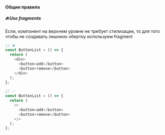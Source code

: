 #### Общие правила

##### 🔥 Use fragments
Если, компонент на верхнем уровне не требует стилизации, то для того чтобы не создавать лишнюю обертку используем fragment  
```ts copy showLineNumbers {4,7,14,17}
// ❌ 
const ButtonList = () => {
  return (
    <div>
      <button>add</button>
      <button>remove</button>
    </div>
  );
};

// ✅
const ButtonList = () => {
  return (
	<>
	  <button>add</button>
	  <button>remove</button>
	</>
  );
};
```
